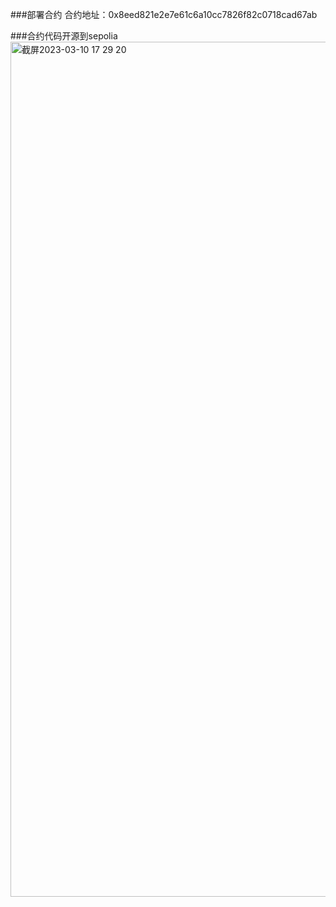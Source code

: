 ###部署合约
合约地址：0x8eed821e2e7e61c6a10cc7826f82c0718cad67ab



###合约代码开源到sepolia
<img width="1368" alt="截屏2023-03-10 17 29 20" src="https://user-images.githubusercontent.com/17665963/224278411-cd2413ff-5595-461a-98f3-f981b7ac8739.png">
